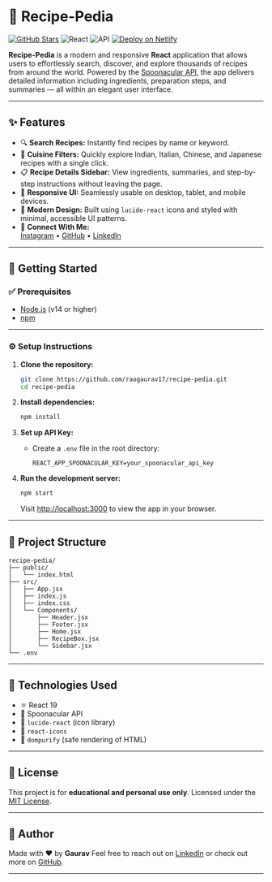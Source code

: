 # 🍲 Recipe-Pedia

[![GitHub Stars](https://img.shields.io/github/stars/raogaurav17/recipe-pedia?style=social)](https://github.com/raogaurav17/recipe-pedia)
![React](https://img.shields.io/badge/React-19-blue?logo=react)
![API](https://img.shields.io/badge/API-Spoonacular-orange)
[![Deploy on Netlify](https://img.shields.io/badge/Live%20Demo-Netlify-success?logo=netlify)](https://your-netlify-app-url.netlify.app/)

**Recipe-Pedia** is a modern and responsive **React** application that allows users to effortlessly search, discover, and explore thousands of recipes from around the world. Powered by the [Spoonacular API](https://spoonacular.com/food-api), the app delivers detailed information including ingredients, preparation steps, and summaries — all within an elegant user interface.

---

## ✨ Features

- 🔍 **Search Recipes:** Instantly find recipes by name or keyword.
- 🍛 **Cuisine Filters:** Quickly explore Indian, Italian, Chinese, and Japanese recipes with a single click.
- 📋 **Recipe Details Sidebar:** View ingredients, summaries, and step-by-step instructions without leaving the page.
- 📱 **Responsive UI:** Seamlessly usable on desktop, tablet, and mobile devices.
- 🎨 **Modern Design:** Built using `lucide-react` icons and styled with minimal, accessible UI patterns.
- 🔗 **Connect With Me:**  
  [Instagram](https://www.instagram.com/gaurav_rao17/) • [GitHub](https://github.com/raogaurav17/) • [LinkedIn](https://www.linkedin.com/in/ydv17gaurav/)

---

## 🚀 Getting Started

### ✅ Prerequisites

- [Node.js](https://nodejs.org/) (v14 or higher)
- [npm](https://www.npmjs.com/)

---

### ⚙️ Setup Instructions

1. **Clone the repository:**

   ```bash
   git clone https://github.com/raogaurav17/recipe-pedia.git
   cd recipe-pedia
   ```

2. **Install dependencies:**

   ```bash
   npm install
   ```

3. **Set up API Key:**

   - Create a `.env` file in the root directory:

     ```
     REACT_APP_SPOONACULAR_KEY=your_spoonacular_api_key
     ```

4. **Run the development server:**

   ```bash
   npm start
   ```

   Visit [http://localhost:3000](http://localhost:3000) to view the app in your browser.

---

## 📁 Project Structure

```
recipe-pedia/
├── public/
│   └── index.html
├── src/
│   ├── App.jsx
│   ├── index.js
│   ├── index.css
│   └── Components/
│       ├── Header.jsx
│       ├── Footer.jsx
│       ├── Home.jsx
│       ├── RecipeBox.jsx
│       └── Sidebar.jsx
└── .env
```

---

## 🧰 Technologies Used

- ⚛️ React 19
- 🥘 Spoonacular API
- 🎨 `lucide-react` (icon library)
- 💅 `react-icons`
- 🧼 `dompurify` (safe rendering of HTML)

---

## 📄 License

This project is for **educational and personal use only**.
Licensed under the [MIT License](LICENSE).

---

## 🙌 Author

Made with ❤️ by **Gaurav**
Feel free to reach out on [LinkedIn](https://www.linkedin.com/in/ydv17gaurav/) or check out more on [GitHub](https://github.com/raogaurav17).

---
